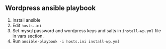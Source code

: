 Wordpress ansible playbook
--------------------------

1. Install ansible
2. Edit `hosts.ini`
3. Set mysql password and wordpress keys and salts in `install-wp.yml` file in vars section.
4. Run ``ansible-playbook -i hosts.ini install-wp.yml``